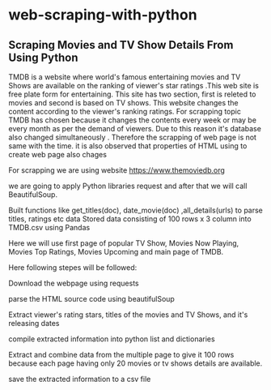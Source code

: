 # web-scraping-with-python

## Scraping Movies and TV Show Details From Using Python
TMDB is a website where world's famous entertaining movies and TV Shows are available on the ranking of viewer's star ratings .This web site is free plate form for entertaining. This site has two section, first is releted to movies and second is based on TV shows. This website changes the content according to the viewer's ranking ratings. For scrapping topic TMDB has chosen because it changes the contents every week or may be every month as per the demand of viewers. Due to this reason it's database also changed simultaneously . Therefore the scrapping of web page is not same with the time. it is also observed that properties of HTML using to create web page also chages

For scrapping we are using website https://www.themoviedb.org

we are going to apply Python libraries request and after that we will call BeautifulSoup.

Built functions like get_titles(doc), date_movie(doc) ,all_details(urls) to parse titles, ratings etc data Stored data consisting of 100 rows x 3 column into TMDB.csv using Pandas

Here we will use first page of popular TV Show, Movies Now Playing, Movies Top Ratings, Movies Upcoming and main page of TMDB.

Here following stepes will be followed:

Download the webpage using requests

parse the HTML source code using beautifulSoup

Extract viewer's rating stars, titles of the movies and TV Shows, and it's releasing dates

compile extracted information into python list and dictionaries

Extract and combine data from the multiple page to give it 100 rows because each page having only 20 movies or tv shows details are available.

save the extracted information to a csv file
